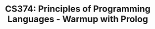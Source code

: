 ---
layout: exercise
permalink: /Modules/Prolog/Warmup/Exercise
title: "CS374: Principles of Programming Languages - Warmup with Prolog"
language: "prolog"

info:
  points: 3
  instructions: "Run this prolog program."
  goals:
    - To write a Scheme statement
    
canvasasmtid: "181953"   
canvaspoints: 3
  
processor:  
  correctfeedback: "Correct!!" 
  incorrectfeedback: "Try again"
  submitformlink: false
  feedbackprocess: | 
    var pos = feedbackString.toString();
  correctcheck: |
    pos.toLowerCase().includes("true")
 
files:
  - filename: "first.pl"
    name: first
    ismain: false
    isreadonly: false
    isvisible: true
    code: | 
      take_before(CS173, CS374). 
      take_before(X, CS374).
      take_before(CS173, X).
      take_before(X, Y).
      
  - filename: "main.pl"
    ismain: true
    name: main
    isreadonly: true
    isvisible: true
    code: |
      % Enter facts
      assertz(course(cs173)).
      assertz(course(cs174)).
      assertz(course(cs374)).
      assertz(course(cs475)).

      % Prerequisite relationships
      assertz(prereq(cs174, cs173)).
      assertz(prereq(cs374, cs174)).

      % Base case: X must be taken before Y if X is a direct prerequisite for Y.
      assertz((take_before(X, Y) :- prereq(X, Y))).

      % Recursive case with an accumulator to track visited courses.
      assertz((take_before(X, Y) :- take_before_recursive(X, Y, []))).

      % Helper predicate with accumulator to avoid cycles
      % Z must not be in the list of already visited courses
      assertz((take_before_recursive(X, Y, Visited) :- prereq(Z, Y), \+ member(Z, Visited), take_before_recursive(X, Z, [Y | Visited]))).

      % Base case for the recursive helper
      assertz((take_before_recursive(X, Y, _) :- prereq(X, Y))).


---